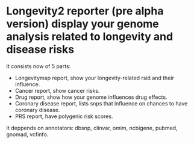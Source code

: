 # Longevity2 reporter (pre alpha version) display your genome analysis related to longevity and disease risks

It consists now of 5 parts:

* Longevitymap report, show your longevity-related rsid and their influence.
* Cancer report, show cancer risks.
* Drug report, show how your genome influences drug effects.
* Coronary disease report, lists snps that influence on chances to have coronary disease.
* PRS report, have polygenic risk scores.

It deppends on annotators: dbsnp, clinvar, omim, ncbigene, pubmed, gnomad, vcfinfo.
